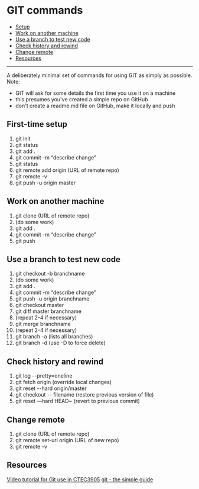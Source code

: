 # GIT commands

  - [Setup](#first-time-setup)
  - [Work on another machine](#work-on-another-machine)
  - [Use a branch to test new code](#use-a-branch-to-test-new-code)
  - [Check history and rewind](#check-history-and-rewind)
  - [Change remote](#change-remote)
  - [Resources](#resources)

---

A deliberately minimal set of commands for using GIT as simply as possible. Note:

- GIT will ask for some details the first time you use it on a machine
- this presumes you've created a simple repo on GitHub
- don't create a readme.md file on GitHub, make it locally and push


## First-time setup

1. git init
1. git status
1. git add .
1. git commit -m “describe change”
1. git status
1. git remote add origin (URL of remote repo)
1. git remote -v
1. git push -u origin master

## Work on another machine

1. git clone (URL of remote repo)
1. (do some work)
1. git add .
1. git commit -m “describe change”
1. git push

## Use a branch to test new code

1. git checkout -b branchname
1. (do some work)
1. git add .
1. git commit -m “describe change”
1. git push -u origin branchname
1. git checkout master
1. git diff master branchname
1. (repeat 2-4 if necessary)
1. git merge branchname
1. (repeat 2-4 if necessary)
1. git branch -a (lists all branches)
1. git branch -d (use -D to force delete)

## Check history and rewind

1. git log --pretty=oneline
1. git fetch origin (override local changes)
1. git reset --hard origin/master
1. git checkout -- filename (restore previous version of file)
1. git reset —hard HEAD~ (revert to previous commit)

## Change remote

1. git clone (URL of remote repo)
1. git remote set-url origin (URL of new repo)
1. git remote -v


## Resources

[Video tutorial for Git use in CTEC3905](https://dmureplay.cloud.panopto.eu/Panopto/Pages/Viewer.aspx?id=5ae4fefe-c3b9-4171-a381-f227e3e47c29)
[git - the simple guide](https://rogerdudler.github.io/git-guide/)
